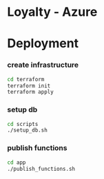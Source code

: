 # Loyalty - Azure

# Deployment

### create infrastructure
```bash
cd terraform
terraform init
terraform apply
```

### setup db
```bash
cd scripts
./setup_db.sh
```

### publish functions
```bash
cd app
./publish_functions.sh
```